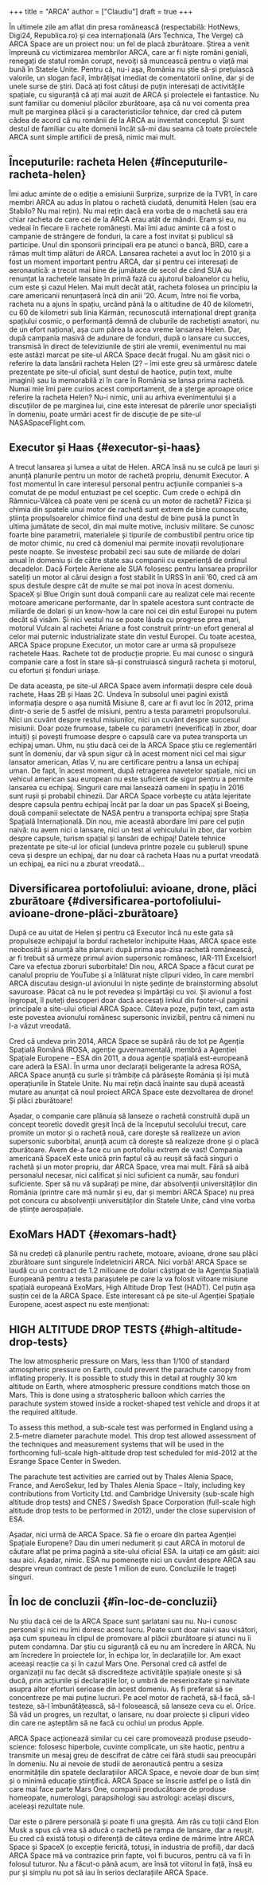 +++
title = "ARCA"
author = ["Claudiu"]
draft = true
+++

În ultimele zile am aflat din presa românească (respectabilă: HotNews, Digi24, Republica.ro) și cea internațională (Ars Technica, The Verge) că ARCA Space are un proiect nou: un fel de placă zburătoare. Știrea a venit împreună cu victimizarea membrilor ARCA, care ar fi niște români geniali, renegați de statul român corupt, nevoiți să muncească pentru o viață mai bună în Statele Unite. Pentru că, nu-i așa, România nu știe să-și prețuiască valorile, un slogan facil, îmbrățișat imediat de comentatorii online, dar și de unele surse de știri. Dacă ați fost câtuși de puțin interesați de activitățile spațiale, cu siguranță că ați mai auzit de ARCA și proiectele ei fantastice. Nu sunt familiar cu domeniul plăcilor zburătoare, așa că nu voi comenta prea mult pe marginea plăcii și a caracteristicilor tehnice, dar cred că putem cădea de acord că nu românii de la ARCA au inventat conceptul. Și sunt destul de familiar cu alte domenii încât să-mi dau seama că toate proiectele ARCA sunt simple artificii de presă, nimic mai mult.


## Începuturile: racheta Helen {#începuturile-racheta-helen}

Îmi aduc aminte de o ediție a emisiunii Surprize, surprize de la TVR1, în care membri ARCA au adus în platou o rachetă ciudată, denumită Helen (sau era Stabilo? Nu mai rețin). Nu mai rețin dacă era vorba de o machetă sau era chiar racheta de care cei de la ARCA erau atât de mândri. Eram și eu, nu vedeai în fiecare îi rachete românești. Mai îmi aduc aminte că a fost o campanie de strângere de fonduri, la care a fost invitat și publicul să participe. Unul din sponsorii principali era pe atunci o bancă, BRD, care a rămas mult timp alături de ARCA. Lansarea rachetei a avut loc în 2010 și a fost un moment important pentru ARCA, dar și pentru cei interesați de aeronautică: a trecut mai bine de jumătate de secol de când SUA au renunțat la rachetele lansate în primă fază cu ajutorul baloanelor cu heliu, cum este și cazul Helen. Mai mult decât atât, racheta folosea un principiu la care americanii renunțaseră încă din anii ’20. Acum, între noi fie vorba, racheta nu a ajuns în spațiu, urcând până la o altitudine de 40 de kilometri, cu 60 de kilometri sub linia Kármán, recunoscută internațional drept granița spațiului cosmic, o performanță demnă de cluburile de rachetiști amatori, nu de un efort național, așa cum părea la acea vreme lansarea Helen. Dar, după campania masivă de adunare de fonduri, după o lansare cu succes, transmisă în direct de televiziunile de știri ale vremii, evenimentul nu mai este astăzi marcat pe site-ul ARCA Space decât frugal. Nu am găsit nici o referire la data lansării racheta Helen (2? – îmi este greu să urmăresc datele prezentate pe site-ul oficial, sunt destul de haotice, puțin text, multe imagini) sau la memorabilă zi în care în România se lansa prima rachetă. Numai mie îmi pare curios acest comportament, de a șterge aproape orice referire la racheta Helen? Nu-i nimic, unii au arhiva evenimentului și a discuțiilor de pe marginea lui, cine este interesat de părerile unor specialiști în domeniu, poate urmări acest fir de discuție de pe site-ul NASASpaceFlight.com.


## Executor și Haas {#executor-și-haas}

A trecut lansarea și lumea a uitat de Helen. ARCA însă nu se culcă pe lauri și anunță planurile pentru un motor de rachetă propriu, denumit Executor. A fost momentul în care interesul personal pentru acțiunile companiei s-a comutat de pe modul entuziast pe cel sceptic. Cum crede o echipă din Râmnicu-Vâlcea că poate veni pe scenă cu un motor de rachetă? Fizica și chimia din spatele unui motor de rachetă sunt extrem de bine cunoscute, știința propulsoarelor chimice fiind una destul de bine pusă la punct în ultima jumătate de secol, din mai multe motive, inclusiv militare. Se cunosc foarte bine parametrii, materialele și tipurile de combustibil pentru orice tip de motor chimic, nu cred că domeniul mai permite inovații revoluționare peste noapte. Se investesc probabil zeci sau sute de miliarde de dolari anual în domeniu și de către state sau companii cu experiență de ordinul decadelor. Dacă Forțele Aeriene ale SUA folosesc pentru lansarea propriilor sateliți un motor al cărui design a fost stabilit în URSS în anii ’60, cred că am spus destule despre cât de multe se mai pot inova în acest domeniu. SpaceX și Blue Origin sunt două companii care au realizat cele mai recente motoare americane performante, dar în spatele acestora sunt contracte de miliarde de dolari și un know-how la care noi cei din estul Europei nu putem decât să visăm. Și nici vestul nu se poate lăuda cu progrese prea mari, motorul Vulcain al rachetei Ariane a fost construit printr-un efort general al celor mai puternic industrializate state din vestul Europei. Cu toate acestea, ARCA Space propune Executor, un motor care ar urma să propulseze rachetele Haas. Rachete tot de producție proprie. Eu mai cunosc o singură companie care a fost în stare să-și construiască singură  racheta și motorul, cu eforturi și fonduri uriașe.

De data aceasta, pe site-ul ARCA Space avem informații despre cele două rachete, Haas 2B și Haas 2C. Undeva în subsolul unei pagini există informația despre o așa numită Misiune 8, care ar fi avut loc în 2012, prima dintr-o serie de 5 astfel de misiuni, pentru a testa parametri propulsorului. Nici un cuvânt despre restul misiunilor, nici un cuvânt despre succesul misiunii. Doar poze frumoase, tabele cu parametri (neverificați în zbor, doar intuiți) și povești frumoase despre o capsulă care va putea transporta un echipaj uman. Uhm, nu știu dacă cei de la ARCA Space știu ce reglementări sunt în domeniu, dar vă spun sigur că în acest moment nici cel mai sigur lansator american, Atlas V, nu are certificare pentru a lansa un echipaj uman. De fapt, în acest moment, după retragerea navetelor spațiale, nici un vehicul american sau european  nu este suficient de sigur pentru a permite lansarea cu echipaj. Singurii care mai lansează oameni în spațiu în 2016 sunt rușii și probabil chinezii. Dar ARCA Space vorbește cu atâta lejeritate despre capsula pentru echipaj încât par la doar un pas SpaceX și Boeing, două companii selectate de NASA pentru a transporta echipaj spre Stația Spațială Internațională. Din nou, mie această abordare îmi pare cel puțin naivă: nu avem nici o lansare, nici un test al vehiculului în zbor, dar vorbim despre capsule, turism spațial și lansări de echipaj! Datele tehnice prezentate pe site-ul lor oficial (undeva printre pozele cu șublerul) spune ceva și despre un echipaj, dar nu doar că racheta Haas nu a purtat vreodată un echipaj, ea nici nu a zburat vreodată…


## Diversificarea portofoliului: avioane, drone, plăci zburătoare {#diversificarea-portofoliului-avioane-drone-plăci-zburătoare}

După ce au uitat de Helen și pentru că Executor încă nu este gata să propulseze echipajul la bordul rachetelor închipuite Haas, ARCA space este neobosită și anunță alte planuri: după prima așa-zisa rachetă românească, ar fi trebuit să urmeze primul avion supersonic românesc, IAR-111 Excelsior! Care va efectua zboruri suborbitale! Din nou, ARCA Space a făcut curat pe canalul propriu de YouTube și a înlăturat niște clipuri video, în care membri ARCA discutau design-ul avionului în niște ședințe de brainstorming absolut savuroase. Păcat că nu le pot revedea și împărtăși cu voi. Și avionul a fost îngropat, îl puteți descoperi doar dacă accesați linkul din footer-ul paginii principale a site-ului oficial ARCA Space. Câteva poze, puțin text, cam asta este povestea avionului românesc supersonic invizibil, pentru că nimeni nu l-a văzut vreodată.

Cred că undeva prin 2014, ARCA Space se supără rău de tot pe Agenția Spațială Română (ROSA, agenție guvernamentală, membră a Agenției Spațiale Europene – ESA din 2011, a doua agenție spațială est-europeană care aderă la ESA). În urma unor declarații beligerante la adresa ROSA, ARCA Space anunță cu surle și trâmbițe că părăsește România și își mută operațiunile în Statele Unite. Nu mai rețin dacă înainte sau după această mutare au anunțat că noul proiect ARCA Space este dezvoltarea de drone! Și plăci zburătoare!

Așadar, o companie care plănuia să lanseze o rachetă construită după un concept teoretic dovedit greșit încă de la începutul secolului trecut, care promite un motor și o rachetă nouă, care dorește să realizeze un avion supersonic suborbital, anunță acum că dorește să realizeze drone și o placă zburătoare. Avem de-a face cu un portofoliu extrem de vast! Compania americană SpaceX este unică prin faptul că au reușit să facă singuri o rachetă și un motor propriu, dar ARCA Space, vrea mai mult. Fără să aibă personalul necesar, nici calificat și nici suficient ca număr, sau fonduri suficiente. Sper să nu vă supărați pe mine, dar absolvenții universităților din România (printre care mă număr și eu, dar și membri ARCA Space) nu prea pot concura cu absolvenții universităților din Statele Unite, când vine vorba de științe aerospațiale.


## ExoMars HADT {#exomars-hadt}

Să nu credeți că planurile pentru rachete, motoare, avioane, drone sau plăci zburătoare sunt singurele îndeletniciri ARCA. Nici vorbă! ARCA Space se laudă cu un contract de 1.2 milioane de dolari câștigat de la Agenția Spațială Europeană pentru a testa parașutele pe care la va folosit viitoare misiune spațială europeană ExoMars, High Altitude Drop Test (HADT). Cel puțin așa susțin cei de la ARCA Space. Este interesant că pe site-ul Agenției Spațiale Europene, acest aspect nu este menționat:


## HIGH ALTITUDE DROP TESTS {#high-altitude-drop-tests}

The low atmospheric pressure on Mars, less than 1/100 of standard atmospheric pressure on Earth, could prevent the parachute canopy from inflating properly. It is possible to study this in detail at roughly 30 km altitude on Earth, where atmospheric pressure conditions match those on Mars. This is done using a stratospheric balloon which carries the parachute system stowed inside a rocket-shaped test vehicle and drops it at the required altitude.

To assess this method, a sub-scale test was performed in England using a 2.5-metre diameter parachute model. This drop test allowed assessment of the techniques and measurement systems that will be used in the forthcoming full-scale high-altitude drop test scheduled for mid-2012 at the Esrange Space Center in Sweden.

The parachute test activities are carried out by Thales Alenia Space, France, and AeroSekur, led by Thales Alenia Space – Italy, including key contributions from Vorticity Ltd. and Cambridge University (sub-scale high altitude drop tests) and CNES / Swedish Space Corporation (full-scale high altitude drop tests to be performed in 2012), under the close supervision of ESA.

Așadar, nici urmă de ARCA Space. Să fie o eroare din partea Agenției Spațiale Europene? Dau din umeri nedumerit și caut ARCA în motorul de căutare aflat pe prima pagină a site-ului oficial ESA. Ia uitați ce am găsit: aici sau aici. Așadar, nimic. ESA nu pomenește nici un cuvânt despre ARCA sau despre vreun contract de peste 1 milion de euro. Concluziile le trageți singuri.


## În loc de concluzii {#în-loc-de-concluzii}

Nu știu dacă cei de la ARCA Space sunt șarlatani sau nu. Nu-i cunosc personal și nici nu îmi doresc acest lucru. Poate sunt doar naivi sau visători, așa cum spuneau în clipul de promovare al plăcii zburătoare și atunci nu îi putem condamna. Dar știu cu siguranță că eu nu am încredere în ARCA. Nu am încredere în proiectele lor, în echipa lor, în declarațiile lor. Am exact aceeași reacție ca și în cazul Mars One. Personal cred că astfel de organizații nu fac decât să discrediteze activitățile spațiale oneste și să ducă, prin acțiunile și declarațiile lor, o umbră de neseriozitate și naivitate asupra altor eforturi serioase din acest domeniu. Aș fi preferat să se concentreze pe mai puține lucruri. Pe acel motor de rachetă, să-l facă, să-l testeze, să-l îmbunătățească, să-l folosească, să lanseze ceva cu el. Orice. Să văd un progres, un rezultat, o lansare, nu doar proiecte și clipuri video din care ne așteptăm să ne facă cu ochiul un produs Apple.

ARCA Space acționează similar cu cei care promovează produse pseudo-science: folosesc hiperbole, cuvinte complicate, un site haotic, pentru a transmite un mesaj greu de descifrat de către cei fără studii sau preocupări în domeniu. Nu ai nevoie de studii de aeronautică pentru a sesiza enormitățile din spatele declarațiilor ARCA Space, e nevoie doar de bun simț și o minimă educație științifică. ARCA Space se înscrie astfel pe o listă din care mai face parte Mars One, companii producătoare de produse homeopate, numerologi, parapsihologi sau astrologi: același discurs, aceleași rezultate nule.

Dar este o părere personală și poate fi una greșită. Am râs cu toții când Elon Musk a spus că vrea să aducă o rachetă pe rampa de lansare, dar a reușit. Eu cred că există totuși o diferență de câteva ordine de mărime între ARCA Space și SpaceX (o excepție fericită, totuși, în industria de profil), dar dacă ARCA Space mă va contrazice prin fapte, voi fi bucuros, pentru că va fi în folosul tuturor. Nu a făcut-o până acum, are însă tot viitorul în față, însă eu pur și simplu nu pot să iau în serios declarațiile ARCA Space.